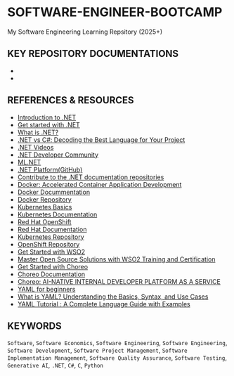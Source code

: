 # SOFTWARE-ENGINEER-BOOTCAMP
My Software Engineering Learning Repsitory (2025+)

## KEY REPOSITORY DOCUMENTATIONS

- []()
- []()

## REFERENCES & RESOURCES
- [Introduction to .NET](https://learn.microsoft.com/en-gb/dotnet/core/introduction?WT.mc_id=dotnet-35129-website)
- [Get started with .NET](https://learn.microsoft.com/en-gb/dotnet/core/get-started)
- [What is .NET?](https://dotnet.microsoft.com/en-us/learn/dotnet/what-is-dotnet)
- [.NET vs C#: Decoding the Best Language for Your Project](https://www.openxcell.com/blog/dotnet-vs-csharp/)
- [.NET Videos](https://dotnet.microsoft.com/en-us/learn/videos)
- [.NET Developer Community](https://dotnet.microsoft.com/en-us/platform/community)
- [ML.NET](https://dotnet.microsoft.com/en-us/apps/ai/ml-dotnet)
- [.NET Platform(GitHub)](https://github.com/dotnet?WT.mc_id=dotnet-35129-website)
- [Contribute to the .NET documentation repositories](https://learn.microsoft.com/en-gb/contribute/content/dotnet/dotnet-contribute)
- [Docker: Accelerated Container Application Development](https://www.docker.com/)
- [Docker Docummentation](https://docs.docker.com/)
- [Docker Repository](https://github.com/docker)
- [Kubernetes Basics](https://kubernetes.io/)
- [Kubernetes Documentation](https://kubernetes.io/docs/home/)
- [Red Hat OpenShift](https://developers.redhat.com/products/openshift/overview#jumpsection1553)
- [Red Hat Documentation](https://docs.redhat.com/en)
- [Kubernetes Repository](https://github.com/kubernetes/kubernetes)
- [OpenShift Repository](https://github.com/openshift)
- [Get Started with WSO2](https://wso2.com/)
- [Master Open Source Solutions with WSO2 Training and Certification](https://wso2.com/training/)
- [Get Started with Choreo](https://choreo.dev/)
- [Choreo Documentation](https://wso2.com/choreo/docs/what-is-choreo/)
- [Choreo: AI-NATIVE INTERNAL DEVELOPER PLATFORM AS A SERVICE](https://wso2.com/choreo/)
- [YAML for beginners](https://www.redhat.com/en/blog/yaml-beginners)
- [What is YAML? Understanding the Basics, Syntax, and Use Cases](https://www.datacamp.com/blog/what-is-yaml)
- [YAML Tutorial : A Complete Language Guide with Examples](https://spacelift.io/blog/yaml)

## KEYWORDS
``Software``, ``Software Economics``, ``Software Engineering``, ``Software Engineering``, ``Software Development``, ``Software Project Management``, ``Software Implementation Management``, ``Software Quality Assurance``, ``Software Testing``, ``Generative AI``, ``.NET``, ``C#``, ``C``, ``Python``
